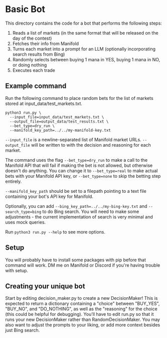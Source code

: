 # Basic Bot

This directory contains the code for a bot that performs the following steps:

1. Reads a list of markets (in the same format that will be released on the day of the contest)
2. Fetches their info from Manifold
3. Turns each market into a prompt for an LLM (optionally incorporating search results from Bing)
4. Randomly selects between buying 1 mana in YES, buying 1 mana in NO, or doing nothing
5. Executes each trade

## Example command

Run the following command to place random bets for the list of markets stored at input_data/test_markets.txt.

```
python3 run.py \
  --input_file=input_data/test_markets.txt \
  --output_file=output_data/test_results.txt \
  --bet_type=dry_run \
  --manifold_key_path=../../my-manifold-key.txt
```

`--input_file` is a newline-separated list of Manifold market URLs. `--output_file` will be written to with the decision and reasoning for each market.

The command uses the flag `--bet_type=dry_run` to make a call to the Manifold API that will fail if making the bet is not allowed, but otherwise doesn't do anything. You can change it to `--bet_type=real` to make actual bets with your Manifold API key, or `--bet_type=none` to skip the betting step entirely.

`--manifold_key_path` should be set to a filepath pointing to a text file containing your bot's API key for Manifold.

Optionally, you can add `--bing_key_path=../../my-bing-key.txt` and `--search_type=bing` to do Bing search. You will need to make some adjustments - the current implementation of search is very minimal and uses mock queries.

Run `python3 run.py --help` to see more options.

## Setup

You will probably have to install some packages with pip before that command will work. DM me on Manifold or Discord if you're having trouble with setup.

## Creating your unique bot

Start by editing decision_maker.py to create a new DecisionMaker! This is expected to return a dictionary containing a "choice" between "BUY_YES", "BUY_NO", and "DO_NOTHING", as well as the "reasoning" for the choice (this could be helpful for debugging). You'll have to edit run.py so that it runs your new DecisionMaker rather than RandomDecisionMaker. You may also want to adjust the prompts to your liking, or add more context besides just Bing search.
